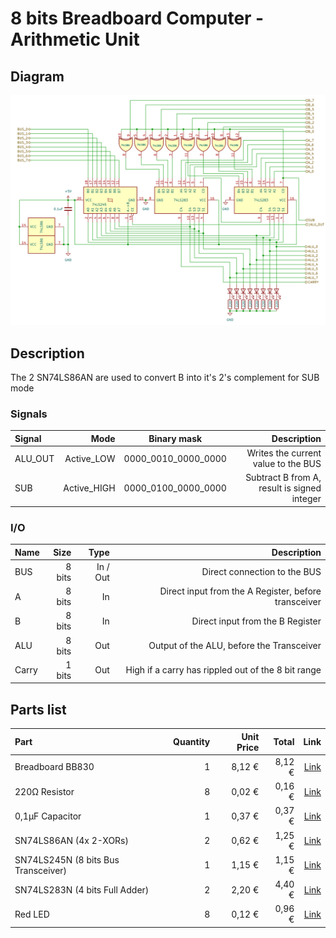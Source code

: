 # 8 bits Breadboard Computer - Arithmetic Unit

## Diagram
<img src="schematics/alu.png">

## Description
The 2 SN74LS86AN are used to convert B into it's 2's complement for SUB mode

### Signals
| Signal  |        Mode |     Binary mask     |                                  Description |
|:--------|------------:|:-------------------:|---------------------------------------------:|
| ALU_OUT |  Active_LOW | 0000_0010_0000_0000 |          Writes the current value to the BUS |
| SUB     | Active_HIGH | 0000_0100_0000_0000 |  Subtract B from A, result is signed integer |

### I/O
| Name  |   Size |     Type |                                          Description |
|:------|-------:|---------:|-----------------------------------------------------:|
| BUS   | 8 bits | In / Out |                         Direct connection to the BUS |
| A     | 8 bits |       In | Direct input from the A Register, before transceiver |
| B     | 8 bits |       In |                     Direct input from the B Register |
| ALU   | 8 bits |      Out |            Output of the ALU, before the Transceiver |
| Carry | 1 bits |      Out |   High if a carry has rippled out of the 8 bit range |

## Parts list

| Part                                    | Quantity | Unit Price |  Total |                                                                                                                                                                                                                                                                                                                                                                                                                                                                                                                                                                                                                                   Link |
|:----------------------------------------|---------:|-----------:|-------:|---------------------------------------------------------------------------------------------------------------------------------------------------------------------------------------------------------------------------------------------------------------------------------------------------------------------------------------------------------------------------------------------------------------------------------------------------------------------------------------------------------------------------------------------------------------------------------------------------------------------------------------:|
| Breadboard BB830                        |        1 |     8,12 € | 8,12 € |                                                                                                                                                                                                                                                                                                                                                                                                                                                                                                                           [Link](https://www.mouser.fr/ProductDetail/BusBoard-Prototype-Systems/BB830?qs=VEfmQw3KOauhPeTwYxNCaA%3D%3D) |
| 220Ω Resistor                           |        8 |     0,02 € | 0,16 € |                                                                                                                                                                                                                                                                                                                                                                                                                                                                                                                                   [Link](https://www.mouser.fr/ProductDetail/YAGEO/CFR-25JT-52-220R?qs=KUIzHt%2Fe91lrctWTReofaw%3D%3D) |
| 0,1µF Capacitor                         |        1 |     0,37 € | 0,37 € |                                                                                                                                                                                                                                                                                                                                                                                                                                                                                          [Link](https://www.mouser.fr/ProductDetail/Vishay-BC-Components/K104K15X7RF53H5G?qs=sGAEpiMZZMsh%252B1woXyUXj30ZYomYlxpXf%2Fk4SX%252BaKhs%3D) |
| SN74LS86AN  (4x 2-XORs)                 |        2 |     0,62 € | 1,25 € |                                                                                                                                                                                                                                                                                                                                                                                                                                                                                                                             [Link](https://www.mouser.lu/ProductDetail/Texas-Instruments/SN74LS86AN?qs=mTHRaKC2c7P%2FJtp1i2FCFw%3D%3D) |
| SN74LS245N (8 bits Bus Transceiver)     |        1 |     1,15 € | 1,15 € |                                                                                                                                                                                                                                                                                                                                                                                                                                                                                                                             [Link](https://www.mouser.lu/ProductDetail/Texas-Instruments/SN74LS245N?qs=tJ5HNKWh3OU3CUIGSPX6%2Fg%3D%3D) |
| SN74LS283N (4 bits Full Adder)          |        2 |     2,20 € | 4,40 € |                                                                                                                                                                                                                                                                                                                                                                                                                                                                                                                               [Link](https://www.mouser.lu/ProductDetail/Texas-Instruments/SN74LS283N?qs=RnzODY3cU8uVeiPelRVWjw%3D%3D) |
| Red LED                                 |        8 |     0,12 € | 0,96 € |                                                                                                                                                                                                                                                                                                                                                                                                                                                                                                                                     [Link](https://www.mouser.lu/ProductDetail/Lumex/SSL-LX5093IT?qs=z5hCOXTvo57cxO7p%252BvLJIw%3D%3D) |
